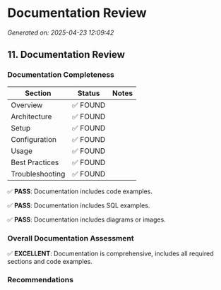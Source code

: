 # Documentation Review

*Generated on: 2025-04-23 12:09:42*

## 11. Documentation Review

### Documentation Completeness

| Section | Status | Notes |
| ------- | ------ | ----- |
| Overview | ✅ FOUND |  |
| Architecture | ✅ FOUND |  |
| Setup | ✅ FOUND |  |
| Configuration | ✅ FOUND |  |
| Usage | ✅ FOUND |  |
| Best Practices | ✅ FOUND |  |
| Troubleshooting | ✅ FOUND |  |

✅ **PASS**: Documentation includes code examples.

✅ **PASS**: Documentation includes SQL examples.

✅ **PASS**: Documentation includes diagrams or images.

### Overall Documentation Assessment

✅ **EXCELLENT**: Documentation is comprehensive, includes all required sections and code examples.

### Recommendations

